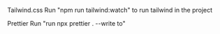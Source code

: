 Tailwind.css
Run "npm run tailwind:watch" to run tailwind in the project

Prettier
Run "run npx prettier . --write to"
